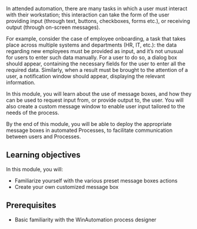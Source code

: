 In attended automation, there are many tasks in which a user must interact with their workstation; this interaction can take the form of the user providing input (through text, buttons, checkboxes, forms etc.), or receiving output (through on-screen messages).

For example, consider the case of employee onboarding, a task that takes place across multiple systems and departments (HR, IT, etc.): the data regarding new employees must be provided as input, and it’s not unusual for users to enter such data manually. For a user to do so, a dialog box should appear, containing the necessary fields for the user to enter all the required data. Similarly, when a result must be brought to the attention of a user, a notification window should appear, displaying the relevant information.

In this module, you will learn about the use of message boxes, and how they can be used to request input from, or provide output to, the user. You will also create a custom message window to enable user input tailored to the needs of the process.

By the end of this module, you will be able to deploy the appropriate message boxes in automated Processes, to facilitate communication between users and Processes.

## Learning objectives

In this module, you will:
* Familiarize yourself with the various preset message boxes actions
* Create your own customized message box

## Prerequisites
* Basic familiarity with the WinAutomation process designer 
